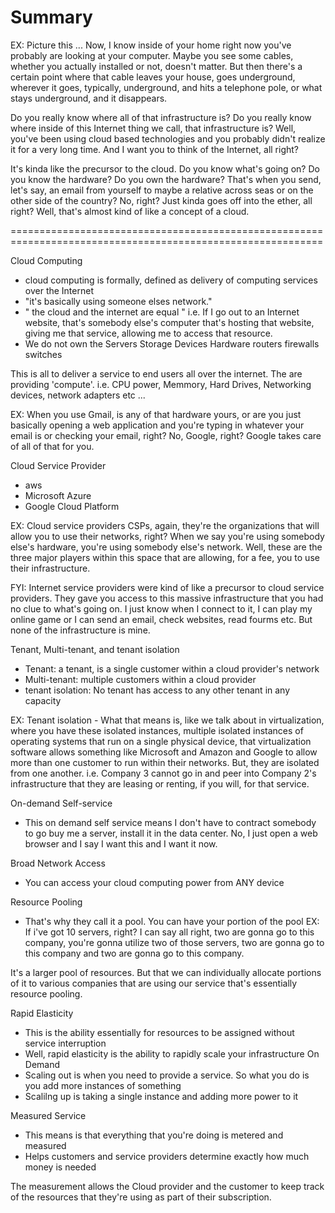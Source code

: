 # Summary 
EX:
Picture this ...
Now, I know inside of your home right now you've probably are looking at your computer. Maybe you see some cables, whether you actually installed or not, doesn't matter. But then there's a certain point where that cable leaves your house, goes underground, wherever it goes, typically, underground, and hits a telephone pole, or what stays underground, and it disappears. 

Do you really know where all of that infrastructure is? Do you really know where inside of this Internet thing we call, that infrastructure is? Well, you've been using cloud based technologies and you probably didn't realize it for a very long time. And I want you to think of the Internet, all right? 

It's kinda like the precursor to the cloud. Do you know what's going on? Do you know the hardware? Do you own the hardware? That's when you send, let's say, an email from yourself to maybe a relative across seas or on the other side of the country? No, right? Just kinda goes off into the ether, all right? Well, that's almost kind of like a concept of a cloud. 

============================================================================================================

Cloud Computing
- cloud computing is formally, defined as delivery of computing services over the Internet 
- "it's basically using someone elses network."
- " the cloud and the internet are equal " i.e. If I go out to an Internet website, that's somebody else's computer that's hosting that website, giving me that service, allowing me to access that resource.
- We do not own the 
    Servers
    Storage Devices
    Hardware
     routers
     firewalls
     switches

This is all to deliver a service to end users all over the internet. The are providing 'compute'. i.e. CPU power, Memmory, Hard Drives, Networking devices, network adapters etc ...

EX:
When you use Gmail, is any of that hardware yours, or are you just basically opening a web application and you're typing in whatever your email is or checking your email, right? No, Google, right? Google takes care of all of that for you.

Cloud Service Provider
- aws
- Microsoft Azure
- Google Cloud Platform

EX:
Cloud service providers CSPs, again, they're the organizations that will allow you to use their networks, right? When we say you're using somebody else's hardware, you're using somebody else's network. Well, these are the three major players within this space that are allowing, for a fee, you to use their infrastructure. 


FYI: Internet service providers were kind of like a precursor to cloud service providers.
They gave you access to this massive infrastructure that you had no clue to what's going on. I just know when I connect to it, I can play my online game or I can send an email, check websites, read fourms etc. But none of the infrastructure is mine.



Tenant, Multi-tenant, and tenant isolation
- Tenant: a tenant, is a single customer within a cloud provider's network
- Multi-tenant: multiple customers within a cloud provider
- tenant isolation: No tenant has access to any other tenant in any capacity

EX: Tenant isolation - What that means is, like we talk about in virtualization, where you have these isolated instances, multiple isolated instances of operating systems that run on a single physical device, that virtualization software allows something like Microsoft and Amazon and Google to allow more than one customer to run within their networks. But, they are isolated from one another. i.e. Company 3 cannot go in and peer into Company 2's infrastructure that they are leasing or renting, if you will, for that service. 


On-demand Self-service
- This on demand self service means I don't have to contract somebody to go buy me a server, install it in the data center. No, I just open a web browser and I say I want this and I want it now.

Broad Network Access
- You can access your cloud computing power from ANY device

Resource Pooling
- That's why they call it a pool. You can have your portion of the pool
EX:
If i've got 10 servers, right? I can say all right, two are gonna go to this company, you're gonna utilize two of those servers, two are gonna go to this company and two are gonna go to this company. 

It's a larger pool of resources. But that we can individually allocate portions of it to various companies that are using our service that's essentially resource pooling.


Rapid Elasticity
- This is the ability essentially for resources to be assigned without service interruption 
- Well, rapid elasticity is the ability to rapidly scale your infrastructure On Demand 
- Scaling out is when you need to provide a service. So what you do is you add more instances of something
- Scalilng up is taking a single instance and adding more power to it


Measured Service
- This means is that everything that you're doing is metered and measured
- Helps customers and service providers determine exactly how much money is needed

The measurement allows the Cloud provider and the customer to keep track of the resources that they're using as part of their subscription.